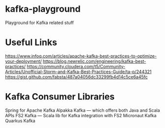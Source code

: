 # kafka-playground
Playground for Kafka related stuff
# Useful Links
https://www.infoq.com/articles/apache-kafka-best-practices-to-optimize-your-deployment/
https://blog.newrelic.com/engineering/kafka-best-practices/
https://community.cloudera.com/t5/Community-Articles/Unofficial-Storm-and-Kafka-Best-Practices-Guide/ta-p/244321
https://gist.github.com/fabsta/487a04056dc33299fb4d14c5ce6a45fc




# Kafka Consumer Libraries
Spring for Apache Kafka
Alpakka Kafka — which offers both Java and Scala APIs
FS2 Kafka — Scala lib for Kafka integration with FS2
Micronaut Kafka
Quarkus Kafka

